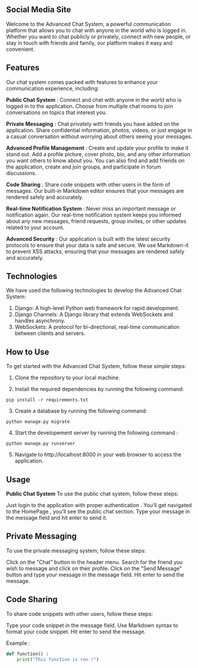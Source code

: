 ## **Social Media Site**

Welcome to the Advanced Chat System, a powerful communication platform that allows you to chat with anyone in the world who is logged in. Whether you want to chat publicly or privately, connect with new people, or stay in touch with friends and family, our platform makes it easy and convenient.

## Features

Our chat system comes packed with features to enhance your communication experience, including:

**Public Chat System** : Connect and chat with anyone in the world who is logged in to the application. Choose from multiple chat rooms to join conversations on topics that interest you.

**Private Messaging** : Chat privately with friends you have added on the application. Share confidential information, photos, videos, or just engage in a casual conversation without worrying about others seeing your messages.

**Advanced Profile Management** : Create and update your profile to make it stand out. Add a profile picture, cover photo, bio, and any other information you want others to know about you. You can also find and add friends on the application, create and join groups, and participate in forum discussions.

**Code Sharing** : Share code snippets with other users in the form of messages. Our built-in Markdown editor ensures that your messages are rendered safely and accurately.

**Real-time Notification System** : Never miss an important message or notification again. Our real-time notification system keeps you informed about any new messages, friend requests, group invites, or other updates related to your account.

**Advanced Security** : Our application is built with the latest security protocols to ensure that your data is safe and secure. We use Markdown-it to prevent XSS attacks, ensuring that your messages are rendered safely and accurately.

## Technologies

We have used the following technologies to develop the Advanced Chat System:

1. Django: A high-level Python web framework for rapid development.
2. Django Channels: A Django library that extends WebSockets and handles asynchrony.
3. WebSockets: A protocol for bi-directional, real-time communication between clients and servers.
  ## How to Use

To get started with the Advanced Chat System, follow these simple steps:

1. Clone the repository to your local machine.

2. Install the required dependencies by running the following command:
```
pip install -r requirements.txt
```
3. Create a database by running the following command:
```
python manage.py migrate
```
4. Start the developement server by running the following command : 

```
python manage.py runserver
```
5. Navigate to http://localhost:8000 in your web browser to access the application.

## Usage
**Public Chat System**
To use the public chat system, follow these steps:

Just login to the application with proper authentication . 
You'll get navigated to the HomePage , you'll see the  public chat section.
Type your message in the message field and hit enter to send it.

## Private Messaging
To use the private messaging system, follow these steps:

Click on the "Chat" button in the header menu.
Search for the friend you wish to message and click on their profile.
Click on the "Send Message" button and type your message in the message field.
Hit enter to send the message.

## Code Sharing
To share code snippets with other users, follow these steps:

Type your code snippet in the message field.
Use Markdown syntax to format your code snippet.
Hit enter to send the message.

Example : 
  ```python
  def function() :
      print("This function is run !")    
  ```
